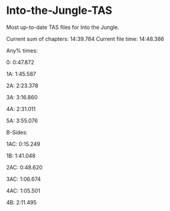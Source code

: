 # Into-the-Jungle-TAS
Most up-to-date TAS files for Into the Jungle.

Current sum of chapters:   14:39.784
Current file time:         14:48.386

Any% times:

0:  0:47.872

1A: 1:45.587

2A: 2:23.378

3A: 3:16.860

4A: 2:31.011

5A: 3:55.076


B-Sides:

1AC: 0:15.249

1B: 1:41.048

2AC: 0:48.620

3AC: 1:06.674

4AC: 1:05.501

4B: 2:11.495